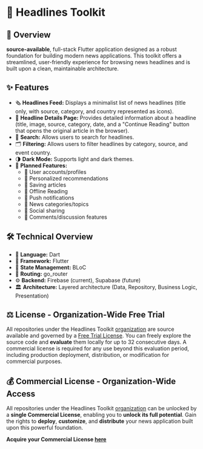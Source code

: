 # 📰 Headlines Toolkit

## 📖 Overview

**source-available**, full-stack Flutter application designed as a robust foundation for building modern news applications. This toolkit offers a streamlined, user-friendly experience for browsing news headlines and is built upon a clean, maintainable architecture.
## ✨ Features

-   🗞️ **Headlines Feed:** Displays a minimalist list of news headlines (title only, with source, category, and country represented as icons).
-   📃 **Headline Details Page:** Provides detailed information about a headline (title, image, source, category, date, and a "Continue Reading" button that opens the original article in the browser).
-   🔎 **Search:** Allows users to search for headlines.
-   🗂️ **Filtering:** Allows users to filter headlines by category, source, and event country.
-   🌗 **Dark Mode:** Supports light and dark themes.
-   📅 **Planned Features:**
    -   👥 User accounts/profiles
    -   🌟 Personalized recommendations
    -   💾 Saving articles
    -   📵 Offline Reading
    -   🔔 Push notifications
    -   📰 News categories/topics
    -   🚀 Social sharing
    -   💬 Comments/discussion features

## 🛠️ Technical Overview

-   🎯 **Language:** Dart
-   💙 **Framework:** Flutter
-   🧱 **State Management:** BLoC
-   🔀 **Routing:** go_router
-   ⚙️ **Backend:** Firebase (current), Supabase (future)
-   🏛️ **Architecture:** Layered architecture (Data, Repository, Business Logic, Presentation)

## ⚖️ License - Organization-Wide Free Trial

All repositories under the Headlines Toolkit [organization](https://github.com/headlines-toolkit) are source available and governed by a [Free Trial License](https://polyformproject.org/licenses/free-trial/1.0.0/). You can freely explore the source code and **evaluate** them locally for up to 32 consecutive days. A commercial license is required for any use beyond this evaluation period, including production deployment, distribution, or modification for commercial purposes.

## 💰 Commercial License - Organization-Wide Access

All repositories under the Headlines Toolkit [organization](https://github.com/headlines-toolkit) can be unlocked by a **single Commercial License**, enabling you to **unlock its full potential**.  Gain the rights to **deploy**, **customize**, and **distribute** your news application built upon this powerful foundation.

**Acquire your Commercial License [here]()**

